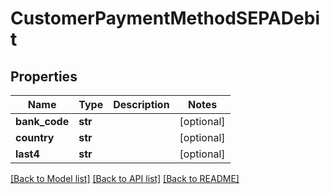 # CustomerPaymentMethodSEPADebit

## Properties

Name | Type | Description | Notes
------------ | ------------- | ------------- | -------------
**bank_code** | **str** |  | [optional] 
**country** | **str** |  | [optional] 
**last4** | **str** |  | [optional] 

[[Back to Model list]](../README.md#documentation-for-models) [[Back to API list]](../README.md#documentation-for-api-endpoints) [[Back to README]](../README.md)


